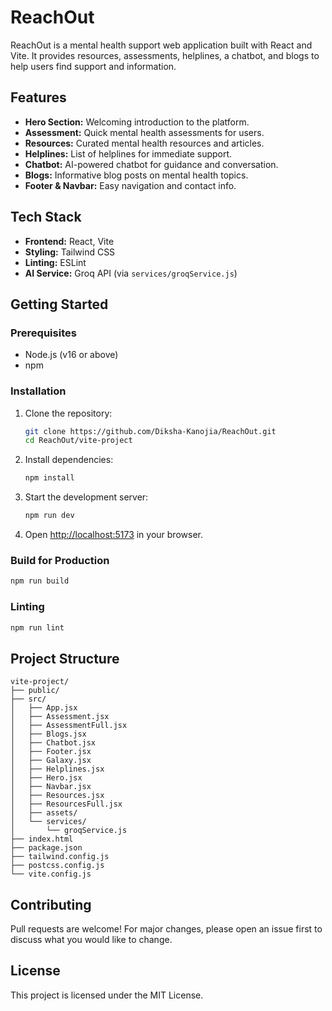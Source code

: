 
# ReachOut

ReachOut is a mental health support web application built with React and Vite. It provides resources, assessments, helplines, a chatbot, and blogs to help users find support and information.

## Features

- **Hero Section:** Welcoming introduction to the platform.
- **Assessment:** Quick mental health assessments for users.
- **Resources:** Curated mental health resources and articles.
- **Helplines:** List of helplines for immediate support.
- **Chatbot:** AI-powered chatbot for guidance and conversation.
- **Blogs:** Informative blog posts on mental health topics.
- **Footer & Navbar:** Easy navigation and contact info.

## Tech Stack

- **Frontend:** React, Vite
- **Styling:** Tailwind CSS
- **Linting:** ESLint
- **AI Service:** Groq API (via `services/groqService.js`)

## Getting Started

### Prerequisites
- Node.js (v16 or above)
- npm

### Installation

1. Clone the repository:
	```sh
	git clone https://github.com/Diksha-Kanojia/ReachOut.git
	cd ReachOut/vite-project
	```
2. Install dependencies:
	```sh
	npm install
	```
3. Start the development server:
	```sh
	npm run dev
	```
4. Open [http://localhost:5173](http://localhost:5173) in your browser.

### Build for Production
```sh
npm run build
```

### Linting
```sh
npm run lint
```

## Project Structure
```
vite-project/
├── public/
├── src/
│   ├── App.jsx
│   ├── Assessment.jsx
│   ├── AssessmentFull.jsx
│   ├── Blogs.jsx
│   ├── Chatbot.jsx
│   ├── Footer.jsx
│   ├── Galaxy.jsx
│   ├── Helplines.jsx
│   ├── Hero.jsx
│   ├── Navbar.jsx
│   ├── Resources.jsx
│   ├── ResourcesFull.jsx
│   ├── assets/
│   └── services/
│       └── groqService.js
├── index.html
├── package.json
├── tailwind.config.js
├── postcss.config.js
└── vite.config.js
```

## Contributing
Pull requests are welcome! For major changes, please open an issue first to discuss what you would like to change.

## License
This project is licensed under the MIT License.
